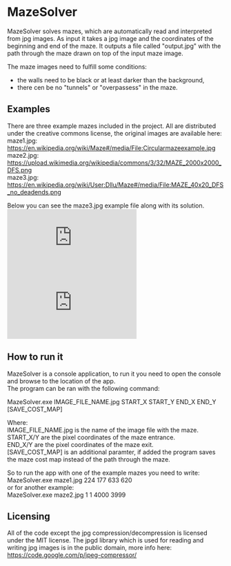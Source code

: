 # MazeSolver #
MazeSolver solves mazes, which are automatically read and interpreted from jpg images. As input it takes a jpg image and the coordinates of the beginning and end of the maze.
It outputs a file called "output.jpg" with the path through the maze drawn on top of the input maze image.

The maze images need to fulfill some conditions:
- the walls need to be black or at least darker than the background,
- there cen be no "tunnels" or "overpassess" in the maze.

## Examples ##
There are three example mazes included in the project. All are distributed under the creative commons license, the original images are available here:  
maze1.jpg: https://en.wikipedia.org/wiki/Maze#/media/File:Circularmazeexample.jpg  
maze2.jpg: https://upload.wikimedia.org/wikipedia/commons/3/32/MAZE_2000x2000_DFS.png  
maze3.jpg: https://en.wikipedia.org/wiki/User:Dllu/Maze#/media/File:MAZE_40x20_DFS_no_deadends.png  

Below you can see the maze3.jpg example file along with its solution.  
![maze3.jpg](http://home.elka.pw.edu.pl/~mkowals6/lib/exe/fetch.php?media=wiki:maze3.jpg)  
![maze3_solved.jpg](http://home.elka.pw.edu.pl/~mkowals6/lib/exe/fetch.php?media=wiki:maze3_solved.jpg)

## How to run it ##
MazeSolver is a console application, to run it you need to open the console and browse to the location of the app.  
The program can be ran with the following command:

MazeSolver.exe IMAGE_FILE_NAME.jpg START_X START_Y END_X END_Y [SAVE_COST_MAP]

Where:  
IMAGE_FILE_NAME.jpg is the name of the image file with the maze.  
START_X/Y are the pixel coordinates of the maze entrance.  
END_X/Y are the pixel coordinates of the maze exit.  
[SAVE_COST_MAP] is an additional paramter, if added the program saves the maze cost map instead of the path through the maze.

So to run the app with one of the example mazes you need to write:
MazeSolver.exe maze1.jpg 224 177 633 620  
or for another example:  
MazeSolver.exe maze2.jpg 1 1 4000 3999

## Licensing ##
All of the code except the jpg compression/decompression is licensed under the MIT license.
The jpgd library which is used for reading and writing jpg images is in the public domain, more info here:
https://code.google.com/p/jpeg-compressor/

